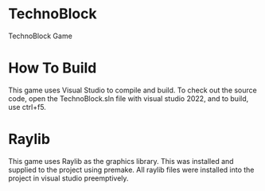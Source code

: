 # TechnoBlock
TechnoBlock Game


# How To Build
This game uses Visual Studio to compile and build. To check out the source code, open the TechnoBlock.sln file with visual studio 2022, and to build, use ctrl+f5. 

# Raylib
This game uses Raylib as the graphics library. This was installed and supplied to the project using premake. All raylib files were installed into the project in visual studio preemptively.